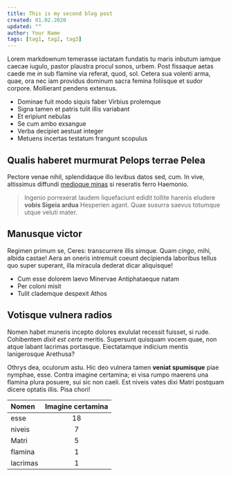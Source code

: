 ```yaml
---
title: This is my second blog post
created: 01.02.2020
updated: ""
author: Your Name
tags: [tag1, tag2, tag3] 
---
```


Lorem markdownum temerasse iactatam fundatis tu maris inbutum iamque caecae
iugulo, pastor plaustra procul sonos, urbem. Post fissaque aetas caede me *in*
sub flamine via referat, quod, sol. Cetera sua volenti arma, quae, ora nec iam
providus dominum sacra femina foliisque et sudor corpore. Mollierant pendens
extensus.

- Dominae fuit modo siquis faber Virbius prolemque
- Signa tamen et patris tulit illis variabant
- Et eripiunt nebulas
- Se cum ambo exsangue
- Verba decipiet aestuat integer
- Metuens incertas testatum frangunt scopulus

## Qualis haberet murmurat Pelops terrae Pelea

Pectore venae nihil, splendidaque illo levibus datos sed, cum. In vive,
altissimus diffundi [medioque minas](http://nos.io/viscera.php) si reseratis
ferro Haemonio.

> Ingenio porrexerat laudem liquefaciunt edidit tollite harenis eludere **vobis
> Sigeia ardua** Hesperien agant. Quae susurra saevus totumque utque veluti
> mater.

## Manusque victor

Regimen primum se, Ceres: transcurrere illis simque. Quam *cingo*, mihi, albida
castae! Aera an oneris intremuit coeunt decipienda laboribus tellus quo super
superant, illa miracula dederat dicar aliquisque!

- Cum esse dolorem laevo Minervae Antiphataeque natam
- Per coloni misit
- Tulit clademque despexit Athos

## Votisque vulnera radios

Nomen habet muneris incepto dolores exululat recessit fuisset, si rude.
Cohibentem *dixit est certe* meritis. Supersunt quisquam vocem quae, non atque
labant lacrimas portasque. Eiectatamque indicium mentis lanigerosque Arethusa?

Othrys dea, oculorum astu. Hic deo vulnera tamen **veniat spumisque** piae
nymphae, esse. Contra imagine certamina; ei visa rumpo maerens una flamina plura
posuere, sui sic non caeli. Est niveis vates dixi Matri postquam dicere optatis
illis. Pisa chori!

|Nomen             |Imagine certamina   |
|:-----------------|:------------------:|
|esse              | 18                 |
|niveis            | 7                  |
|Matri             | 5                  |
|flamina           | 1                  |
|lacrimas          | 1                  |
 